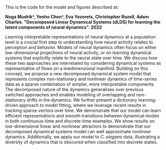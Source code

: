 This is the code for the model and figures described at:

**Noga Mudrik^, Yenho Chen^, Eva Yezerets, Christopher Rozell, Adam Charles. "Decomposed Linear Dynamical Systems (dLDS) for learning the latent components of neural dynamics". 2022**

Learning interpretable representations of neural dynamics at a population level is a crucial first step to understanding how neural activity relates to perception and behavior. Models of neural dynamics often focus on either low-dimensional projections of neural activity, or on learning dynamical systems that explicitly relate to the neural state over time. We discuss how these two approaches are interrelated by considering dynamical systems as representative of flows on a lowdimensional manifold. Building on this concept, we propose a new decomposed dynamical system model that represents complex non-stationary and nonlinear dynamics of time-series data as a sparse combination of simpler, more interpretable components. The decomposed nature of the dynamics generalizes over previous switched approaches and enables modeling of overlapping and non-stationary drifts in the dynamics. We further present a dictionary learning-driven approach to model fitting, where we leverage recent results in tracking sparse vectors over time. We demonstrate that our model can learn efficient representations and smooth transitions between dynamical modes in both continuous-time and discrete-time examples. We show results on low-dimensional linear and nonlinear attractors to demonstrate that our decomposed dynamical systems model can well approximate nonlinear dynamics. Additionally, we apply our model to _C. elegans_ data, illustrating a diversity of dynamics that is obscured when classified into discrete states.
